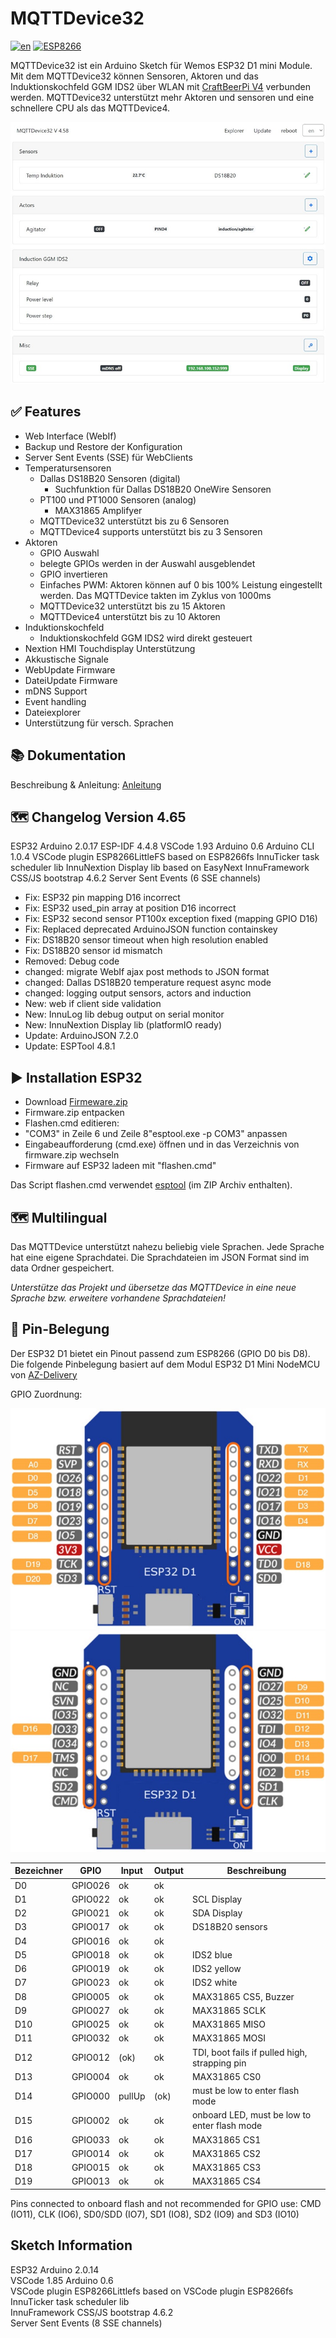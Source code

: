# MQTTDevice32

[![en](https://img.shields.io/badge/lang-en-yellow.svg)](https://github.com/InnuendoPi/MQTTDevice32/blob/main/README.en.md)
[![ESP8266](https://img.shields.io/static/v1?label=Arduino&message=ESP8266%20&#8594;&logo=arduino&logoColor=white&color=blue)](https://github.com/InnuendoPi/MQTTDevice4)

MQTTDevice32 ist ein Arduino Sketch für Wemos ESP32 D1 mini Module. Mit dem MQTTDevice32 können Sensoren, Aktoren und das Induktionskochfeld GGM IDS2 über WLAN mit [CraftBeerPi V4](https://github.com/avollkopf/craftbeerpi4) verbunden werden. MQTTDevice32 unterstützt mehr Aktoren und sensoren und eine schnellere CPU als das MQTTDevice4.

![Web Interface](docs/img/startseite.jpg)

## ✅ Features

* Web Interface (WebIf)
* Backup und Restore der Konfiguration
* Server Sent Events (SSE) für WebClients
* Temperatursensoren
  * Dallas DS18B20 Sensoren (digital)
    * Suchfunktion für Dallas DS18B20 OneWire Sensoren
  * PT100 und PT1000 Sensoren (analog)
    * MAX31865 Amplifyer
  * MQTTDevice32 unterstützt bis zu 6 Sensoren
  * MQTTDevice4 supports unterstützt bis zu 3 Sensoren
* Aktoren
  * GPIO Auswahl
  * belegte GPIOs werden in der Auswahl ausgeblendet
  * GPIO invertieren
  * Einfaches PWM: Aktoren können auf 0 bis 100% Leistung eingestellt werden. Das MQTTDevice takten im Zyklus von 1000ms
  * MQTTDevice32 unterstützt bis zu 15 Aktoren
  * MQTTDevice4 unterstützt bis zu 10 Aktoren
* Induktionskochfeld
  * Induktionskochfeld GGM IDS2 wird direkt gesteuert
* Nextion HMI Touchdisplay Unterstützung
* Akkustische Signale
* WebUpdate Firmware
* DateiUpdate Firmware
* mDNS Support
* Event handling
* Dateiexplorer
* Unterstützung für versch. Sprachen

## 📚 Dokumentation

Beschreibung & Anleitung: [Anleitung](https://innuendopi.gitbook.io/mqttdevice32/)

## 🗺️ Changelog Version 4.65

ESP32 Arduino 2.0.17 ESP-IDF 4.4.8
VSCode 1.93 Arduino 0.6 Arduino CLI 1.0.4
VSCode plugin ESP8266LittleFS based on ESP8266fs
InnuTicker task scheduler lib
InnuNextion Display lib based on EasyNext
InnuFramework CSS/JS bootstrap 4.6.2
Server Sent Events (6 SSE channels)

* Fix:        ESP32 pin mapping D16 incorrect
* Fix:        ESP32 used_pin array at position D16 incorrect
* Fix:        ESP32 second sensor PT100x exception fixed (mapping GPIO D16)
* Fix:        Replaced deprecated ArduinoJSON function containskey
* Fix:        DS18B20 sensor timeout when high resolution enabled
* Fix:        DS18B20 sensor id mismatch
* Removed:    Debug code
* changed:    migrate WebIf ajax post methods to JSON format
* changed:    Dallas DS18B20 temperature request async mode
* changed:    logging output sensors, actors and induction
* New:        web if client side validation
* New:        InnuLog lib debug output on serial monitor
* New:        InnuNextion Display lib (platformIO ready)
* Update:     ArduinoJSON 7.2.0
* Update:     ESPTool 4.8.1

## ▶️ Installation ESP32

* Download [Firmeware.zip](https://github.com/InnuendoPi/MQTTDevice32/blob/main/tools/Firmware.zip)
* Firmware.zip entpacken
* Flashen.cmd editieren:
* "COM3" in Zeile 6  und Zeile 8"esptool.exe -p COM3" anpassen
* Eingabeaufforderung (cmd.exe) öffnen und in das Verzeichnis von firmware.zip wechseln
* Firmware auf ESP32 ladeen mit "flashen.cmd"

Das Script flashen.cmd verwendet [esptool](https://github.com/espressif/esptool) (im ZIP Archiv enthalten).

## 🗺️ Multilingual

Das MQTTDevice unterstützt nahezu beliebig viele Sprachen. Jede Sprache hat eine eigene Sprachdatei. Die Sprachdateien im JSON Format sind im data Ordner gespeichert.

_Unterstütze das Projekt und übersetze das MQTTDevice in eine neue Sprache bzw. erweitere vorhandene Sprachdateien!_

## 💠 Pin-Belegung

Der ESP32 D1 bietet ein Pinout passend zum ESP8266 (GPIO D0 bis D8). Die folgende Pinbelegung basiert auf dem Modul ESP32 D1 Mini NodeMCU von [AZ-Delivery](https://www.az-delivery.de/products/esp32-d1-mini)

GPIO Zuordnung:

![ESP32 D1 Pinout-1](/docs/img/ESP32-D1.pinout-1.jpg)
![ESP32 D1 Pinout-2](/docs/img/ESP32-D1.pinout-2.jpg)

| Bezeichner |   GPIO   |  Input  |  Output  | Beschreibung |
| ---------- | -------- | ------- | -------- | ------------ |
|     D0     |  GPIO026 |   ok    |   ok     |              |
|     D1     |  GPIO022 |   ok    |   ok     | SCL Display  |
|     D2     |  GPIO021 |   ok    |   ok     | SDA Display  |
|     D3     |  GPIO017 |   ok    |   ok     | DS18B20 sensors |
|     D4     |  GPIO016 |   ok    |   ok     |              |
|     D5     |  GPIO018 |   ok    |   ok     | IDS2 blue    |
|     D6     |  GPIO019 |   ok    |   ok     | IDS2 yellow  |
|     D7     |  GPIO023 |   ok    |   ok     | IDS2 white   |
|     D8     |  GPIO005 |   ok    |   ok     | MAX31865 CS5, Buzzer |
|     D9     |  GPIO027 |   ok    |   ok     | MAX31865 SCLK |
|     D10    |  GPIO025 |   ok    |   ok     | MAX31865 MISO |
|     D11    |  GPIO032 |   ok    |   ok     | MAX31865 MOSI |
|     D12    |  GPIO012 |  (ok)   |   ok     | TDI, boot fails if pulled high, strapping pin |
|     D13    |  GPIO004 |   ok    |   ok     | MAX31865 CS0 |
|     D14    |  GPIO000 | pullUp  |  (ok)    | must be low to enter flash mode |
|     D15    |  GPIO002 |   ok    |   ok     | onboard LED, must be low to enter flash mode |
|     D16    |  GPIO033 |   ok    |   ok     | MAX31865 CS1 |
|     D17    |  GPIO014 |   ok    |   ok     | MAX31865 CS2 |
|     D18    |  GPIO015 |   ok    |   ok     | MAX31865 CS3 |
|     D19    |  GPIO013 |   ok    |   ok     | MAX31865 CS4 |

Pins connected to onboard flash and not recommended for GPIO use:
CMD (IO11), CLK (IO6), SD0/SDD (IO7), SD1 (IO8), SD2 (IO9) and SD3 (IO10)

## Sketch Information

ESP32 Arduino 2.0.14\
VSCode 1.85 Arduino 0.6\
VSCode plugin ESP8266Littlefs based on VSCode plugin ESP8266fs\
InnuTicker task scheduler lib\
InnuFramework CSS/JS bootstrap 4.6.2\
Server Sent Events (8 SSE channels)

